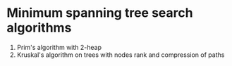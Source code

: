 # Minimum spanning tree search algorithms

1. Prim's algorithm with 2-heap
2. Kruskal's algorithm on trees with nodes rank and compression of paths
